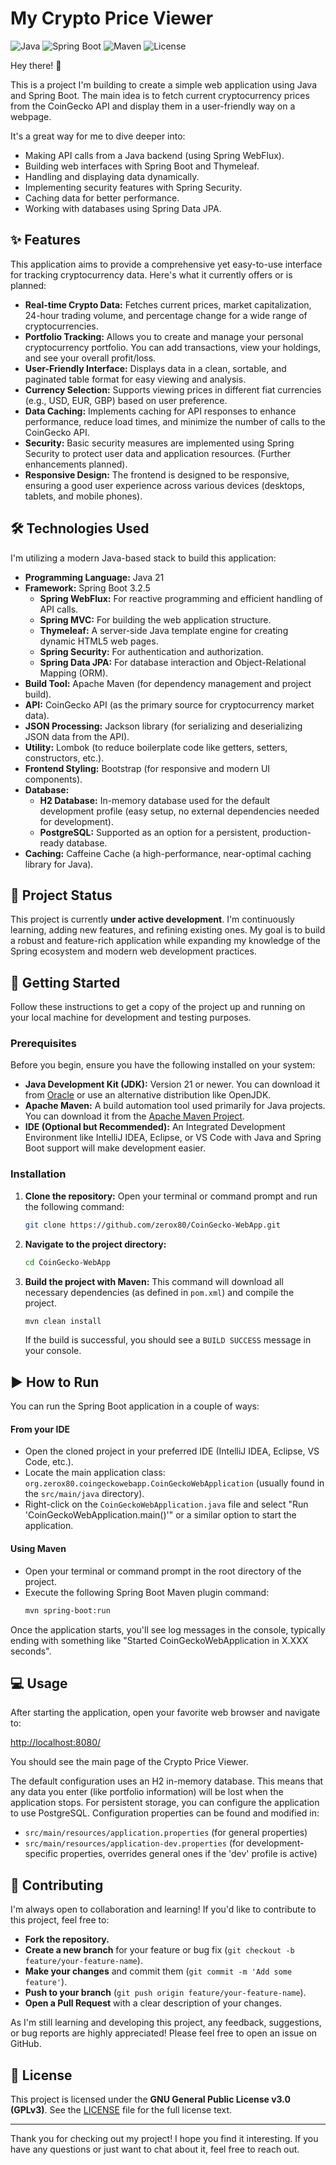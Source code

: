 # My Crypto Price Viewer

![Java](https://img.shields.io/badge/Java-21-blue.svg) ![Spring Boot](https://img.shields.io/badge/Spring%20Boot-3.2.5-brightgreen.svg) ![Maven](https://img.shields.io/badge/Maven-orange.svg) ![License](https://img.shields.io/badge/License-GPLv3-blue.svg)

Hey there! 👋

This is a project I'm building to create a simple web application using Java and Spring Boot. The main idea is to fetch current cryptocurrency prices from the CoinGecko API and display them in a user-friendly way on a webpage.

It's a great way for me to dive deeper into:

*   Making API calls from a Java backend (using Spring WebFlux).
*   Building web interfaces with Spring Boot and Thymeleaf.
*   Handling and displaying data dynamically.
*   Implementing security features with Spring Security.
*   Caching data for better performance.
*   Working with databases using Spring Data JPA.

## ✨ Features

This application aims to provide a comprehensive yet easy-to-use interface for tracking cryptocurrency data. Here's what it currently offers or is planned:

*   **Real-time Crypto Data:** Fetches current prices, market capitalization, 24-hour trading volume, and percentage change for a wide range of cryptocurrencies.
*   **Portfolio Tracking:** Allows you to create and manage your personal cryptocurrency portfolio. You can add transactions, view your holdings, and see your overall profit/loss.
*   **User-Friendly Interface:** Displays data in a clean, sortable, and paginated table format for easy viewing and analysis.
*   **Currency Selection:** Supports viewing prices in different fiat currencies (e.g., USD, EUR, GBP) based on user preference.
*   **Data Caching:** Implements caching for API responses to enhance performance, reduce load times, and minimize the number of calls to the CoinGecko API.
*   **Security:** Basic security measures are implemented using Spring Security to protect user data and application resources. (Further enhancements planned).
*   **Responsive Design:** The frontend is designed to be responsive, ensuring a good user experience across various devices (desktops, tablets, and mobile phones).

## 🛠️ Technologies Used

I'm utilizing a modern Java-based stack to build this application:

*   **Programming Language:** Java 21
*   **Framework:** Spring Boot 3.2.5
    *   **Spring WebFlux:** For reactive programming and efficient handling of API calls.
    *   **Spring MVC:** For building the web application structure.
    *   **Thymeleaf:** A server-side Java template engine for creating dynamic HTML5 web pages.
    *   **Spring Security:** For authentication and authorization.
    *   **Spring Data JPA:** For database interaction and Object-Relational Mapping (ORM).
*   **Build Tool:** Apache Maven (for dependency management and project build).
*   **API:** CoinGecko API (as the primary source for cryptocurrency market data).
*   **JSON Processing:** Jackson library (for serializing and deserializing JSON data from the API).
*   **Utility:** Lombok (to reduce boilerplate code like getters, setters, constructors, etc.).
*   **Frontend Styling:** Bootstrap (for responsive and modern UI components).
*   **Database:**
    *   **H2 Database:** In-memory database used for the default development profile (easy setup, no external dependencies needed for development).
    *   **PostgreSQL:** Supported as an option for a persistent, production-ready database.
*   **Caching:** Caffeine Cache (a high-performance, near-optimal caching library for Java).

## 🚀 Project Status

This project is currently **under active development**. I'm continuously learning, adding new features, and refining existing ones. My goal is to build a robust and feature-rich application while expanding my knowledge of the Spring ecosystem and modern web development practices.

## 🏁 Getting Started

Follow these instructions to get a copy of the project up and running on your local machine for development and testing purposes.

### Prerequisites

Before you begin, ensure you have the following installed on your system:

*   **Java Development Kit (JDK):** Version 21 or newer. You can download it from [Oracle](https://www.oracle.com/java/technologies/javase-jdk17-downloads.html) or use an alternative distribution like OpenJDK.
*   **Apache Maven:** A build automation tool used primarily for Java projects. You can download it from the [Apache Maven Project](https://maven.apache.org/download.cgi).
*   **IDE (Optional but Recommended):** An Integrated Development Environment like IntelliJ IDEA, Eclipse, or VS Code with Java and Spring Boot support will make development easier.

### Installation

1.  **Clone the repository:**
    Open your terminal or command prompt and run the following command:
    ```bash
    git clone https://github.com/zerox80/CoinGecko-WebApp.git
    ```
2.  **Navigate to the project directory:**
    ```bash
    cd CoinGecko-WebApp
    ```
3.  **Build the project with Maven:**
    This command will download all necessary dependencies (as defined in `pom.xml`) and compile the project.
    ```bash
    mvn clean install
    ```
    If the build is successful, you should see a `BUILD SUCCESS` message in your console.

## ▶️ How to Run

You can run the Spring Boot application in a couple of ways:

#### From your IDE

*   Open the cloned project in your preferred IDE (IntelliJ IDEA, Eclipse, VS Code, etc.).
*   Locate the main application class: `org.zerox80.coingeckowebapp.CoinGeckoWebApplication` (usually found in the `src/main/java` directory).
*   Right-click on the `CoinGeckoWebApplication.java` file and select "Run 'CoinGeckoWebApplication.main()'" or a similar option to start the application.

#### Using Maven

*   Open your terminal or command prompt in the root directory of the project.
*   Execute the following Spring Boot Maven plugin command:
    ```bash
    mvn spring-boot:run
    ```

Once the application starts, you'll see log messages in the console, typically ending with something like "Started CoinGeckoWebApplication in X.XXX seconds".

## 💻 Usage

After starting the application, open your favorite web browser and navigate to:

<http://localhost:8080/>

You should see the main page of the Crypto Price Viewer.

The default configuration uses an H2 in-memory database. This means that any data you enter (like portfolio information) will be lost when the application stops. For persistent storage, you can configure the application to use PostgreSQL. Configuration properties can be found and modified in:

*   `src/main/resources/application.properties` (for general properties)
*   `src/main/resources/application-dev.properties` (for development-specific properties, overrides general ones if the 'dev' profile is active)

## 🤝 Contributing

I'm always open to collaboration and learning! If you'd like to contribute to this project, feel free to:

*   **Fork the repository.**
*   **Create a new branch** for your feature or bug fix (`git checkout -b feature/your-feature-name`).
*   **Make your changes** and commit them (`git commit -m 'Add some feature'`).
*   **Push to your branch** (`git push origin feature/your-feature-name`).
*   **Open a Pull Request** with a clear description of your changes.

As I'm still learning and developing this project, any feedback, suggestions, or bug reports are highly appreciated! Please feel free to open an issue on GitHub.

## 📄 License

This project is licensed under the **GNU General Public License v3.0 (GPLv3)**.
See the [LICENSE](LICENSE) file for the full license text.

---

Thank you for checking out my project! I hope you find it interesting.
If you have any questions or just want to chat about it, feel free to reach out.
